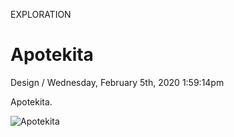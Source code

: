 <p class="type">EXPLORATION</p>

# Apotekita

<p class="meta">Design  /  Wednesday, February 5th, 2020 1:59:14pm</p>

Apotekita.

![Apotekita](../assets/images/works/details/229-apotekita/apotekita.jpg)
